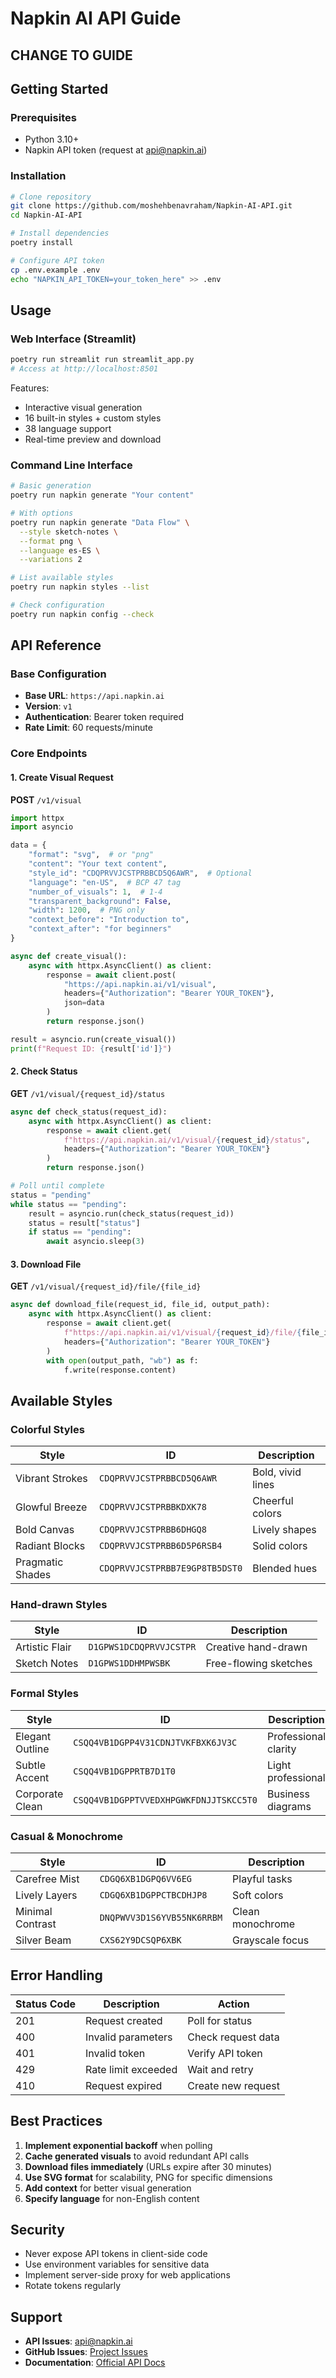 # Napkin AI API Guide

## CHANGE TO GUIDE

## Getting Started

### Prerequisites
- Python 3.10+
- Napkin API token (request at api@napkin.ai)

### Installation

```bash
# Clone repository
git clone https://github.com/moshehbenavraham/Napkin-AI-API.git
cd Napkin-AI-API

# Install dependencies
poetry install

# Configure API token
cp .env.example .env
echo "NAPKIN_API_TOKEN=your_token_here" >> .env
```

## Usage

### Web Interface (Streamlit)

```bash
poetry run streamlit run streamlit_app.py
# Access at http://localhost:8501
```

Features:
- Interactive visual generation
- 16 built-in styles + custom styles
- 38 language support
- Real-time preview and download

### Command Line Interface

```bash
# Basic generation
poetry run napkin generate "Your content"

# With options
poetry run napkin generate "Data Flow" \
  --style sketch-notes \
  --format png \
  --language es-ES \
  --variations 2

# List available styles
poetry run napkin styles --list

# Check configuration
poetry run napkin config --check
```

## API Reference

### Base Configuration

- **Base URL**: `https://api.napkin.ai`
- **Version**: `v1`
- **Authentication**: Bearer token required
- **Rate Limit**: 60 requests/minute

### Core Endpoints

#### 1. Create Visual Request

**POST** `/v1/visual`

```python
import httpx
import asyncio

data = {
    "format": "svg",  # or "png"
    "content": "Your text content",
    "style_id": "CDQPRVVJCSTPRBBCD5Q6AWR",  # Optional
    "language": "en-US",  # BCP 47 tag
    "number_of_visuals": 1,  # 1-4
    "transparent_background": False,
    "width": 1200,  # PNG only
    "context_before": "Introduction to",
    "context_after": "for beginners"
}

async def create_visual():
    async with httpx.AsyncClient() as client:
        response = await client.post(
            "https://api.napkin.ai/v1/visual",
            headers={"Authorization": "Bearer YOUR_TOKEN"},
            json=data
        )
        return response.json()

result = asyncio.run(create_visual())
print(f"Request ID: {result['id']}")
```

#### 2. Check Status

**GET** `/v1/visual/{request_id}/status`

```python
async def check_status(request_id):
    async with httpx.AsyncClient() as client:
        response = await client.get(
            f"https://api.napkin.ai/v1/visual/{request_id}/status",
            headers={"Authorization": "Bearer YOUR_TOKEN"}
        )
        return response.json()

# Poll until complete
status = "pending"
while status == "pending":
    result = asyncio.run(check_status(request_id))
    status = result["status"]
    if status == "pending":
        await asyncio.sleep(3)
```

#### 3. Download File

**GET** `/v1/visual/{request_id}/file/{file_id}`

```python
async def download_file(request_id, file_id, output_path):
    async with httpx.AsyncClient() as client:
        response = await client.get(
            f"https://api.napkin.ai/v1/visual/{request_id}/file/{file_id}",
            headers={"Authorization": "Bearer YOUR_TOKEN"}
        )
        with open(output_path, "wb") as f:
            f.write(response.content)
```

## Available Styles

### Colorful Styles
| Style | ID | Description |
|-------|----|--------------|
| Vibrant Strokes | `CDQPRVVJCSTPRBBCD5Q6AWR` | Bold, vivid lines |
| Glowful Breeze | `CDQPRVVJCSTPRBBKDXK78` | Cheerful colors |
| Bold Canvas | `CDQPRVVJCSTPRBB6DHGQ8` | Lively shapes |
| Radiant Blocks | `CDQPRVVJCSTPRBB6D5P6RSB4` | Solid colors |
| Pragmatic Shades | `CDQPRVVJCSTPRBB7E9GP8TB5DST0` | Blended hues |

### Hand-drawn Styles
| Style | ID | Description |
|-------|----|--------------|
| Artistic Flair | `D1GPWS1DCDQPRVVJCSTPR` | Creative hand-drawn |
| Sketch Notes | `D1GPWS1DDHMPWSBK` | Free-flowing sketches |

### Formal Styles
| Style | ID | Description |
|-------|----|--------------|
| Elegant Outline | `CSQQ4VB1DGPP4V31CDNJTVKFBXK6JV3C` | Professional clarity |
| Subtle Accent | `CSQQ4VB1DGPPRTB7D1T0` | Light professional |
| Corporate Clean | `CSQQ4VB1DGPPTVVEDXHPGWKFDNJJTSKCC5T0` | Business diagrams |

### Casual & Monochrome
| Style | ID | Description |
|-------|----|--------------|
| Carefree Mist | `CDGQ6XB1DGPQ6VV6EG` | Playful tasks |
| Lively Layers | `CDGQ6XB1DGPPCTBCDHJP8` | Soft colors |
| Minimal Contrast | `DNQPWVV3D1S6YVB55NK6RRBM` | Clean monochrome |
| Silver Beam | `CXS62Y9DCSQP6XBK` | Grayscale focus |

## Error Handling

| Status Code | Description | Action |
|-------------|-------------|--------|
| 201 | Request created | Poll for status |
| 400 | Invalid parameters | Check request data |
| 401 | Invalid token | Verify API token |
| 429 | Rate limit exceeded | Wait and retry |
| 410 | Request expired | Create new request |

## Best Practices

1. **Implement exponential backoff** when polling
2. **Cache generated visuals** to avoid redundant API calls
3. **Download files immediately** (URLs expire after 30 minutes)
4. **Use SVG format** for scalability, PNG for specific dimensions
5. **Add context** for better visual generation
6. **Specify language** for non-English content

## Security

- Never expose API tokens in client-side code
- Use environment variables for sensitive data
- Implement server-side proxy for web applications
- Rotate tokens regularly

## Support

- **API Issues**: api@napkin.ai
- **GitHub Issues**: [Project Issues](https://github.com/moshehbenavraham/Napkin-AI-API/issues)
- **Documentation**: [Official API Docs](docs/napkin_official/NAPKIN_AI_API.md)